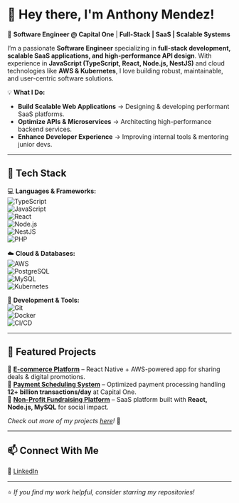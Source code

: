 # 👋 Hey there, I'm Anthony Mendez!  

🚀 **Software Engineer @ Capital One** | **Full-Stack | SaaS | Scalable Systems**  

I’m a passionate **Software Engineer** specializing in **full-stack development, scalable SaaS applications, and high-performance API design**. With experience in **JavaScript (TypeScript, React, Node.js, NestJS)** and cloud technologies like **AWS & Kubernetes**, I love building robust, maintainable, and user-centric software solutions.  

💡 **What I Do:**  
- **Build Scalable Web Applications** → Designing & developing performant SaaS platforms.  
- **Optimize APIs & Microservices** → Architecting high-performance backend services.  
- **Enhance Developer Experience** → Improving internal tools & mentoring junior devs.  

---

## 🔧 Tech Stack  

💻 **Languages & Frameworks:**  
![TypeScript](https://img.shields.io/badge/-TypeScript-3178C6?style=flat-square&logo=typescript&logoColor=white)  
![JavaScript](https://img.shields.io/badge/-JavaScript-F7DF1E?style=flat-square&logo=javascript&logoColor=black)  
![React](https://img.shields.io/badge/-React-61DAFB?style=flat-square&logo=react&logoColor=black)  
![Node.js](https://img.shields.io/badge/-Node.js-339933?style=flat-square&logo=node.js&logoColor=white)  
![NestJS](https://img.shields.io/badge/-NestJS-E0234E?style=flat-square&logo=nestjs&logoColor=white)  
![PHP](https://img.shields.io/badge/-PHP-777BB4?style=flat-square&logo=php&logoColor=white)  

☁️ **Cloud & Databases:**  
![AWS](https://img.shields.io/badge/-AWS-232F3E?style=flat-square&logo=amazon-aws&logoColor=white)  
![PostgreSQL](https://img.shields.io/badge/-PostgreSQL-4169E1?style=flat-square&logo=postgresql&logoColor=white)  
![MySQL](https://img.shields.io/badge/-MySQL-4479A1?style=flat-square&logo=mysql&logoColor=white)  
![Kubernetes](https://img.shields.io/badge/-Kubernetes-326CE5?style=flat-square&logo=kubernetes&logoColor=white)  

🚀 **Development & Tools:**  
![Git](https://img.shields.io/badge/-Git-F05032?style=flat-square&logo=git&logoColor=white)  
![Docker](https://img.shields.io/badge/-Docker-2496ED?style=flat-square&logo=docker&logoColor=white)  
![CI/CD](https://img.shields.io/badge/-CI/CD-00ADEF?style=flat-square&logo=github-actions&logoColor=white)  

---

## 📌 Featured Projects  

🔹 **[E-commerce Platform](https://github.com/your-repo)** – React Native + AWS-powered app for sharing deals & digital promotions.  
🔹 **[Payment Scheduling System](https://github.com/your-repo)** – Optimized payment processing handling **12+ billion transactions/day** at Capital One.  
🔹 **[Non-Profit Fundraising Platform](https://github.com/your-repo)** – SaaS platform built with **React, Node.js, MySQL** for social impact.  

*Check out more of my projects [here](https://github.com/m-r-q-w-e-r-t-y)!* 🚀  

---

## 📫 Connect With Me  

💼 [LinkedIn](https://www.linkedin.com/in/anthony00)  

---

⭐️ *If you find my work helpful, consider starring my repositories!*  
